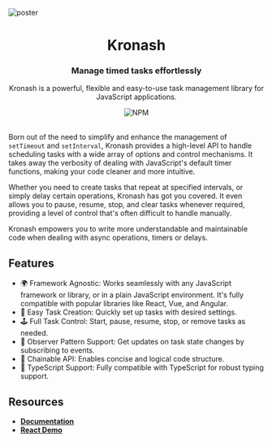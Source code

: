 ![poster](https://github.com/ipfs/ipfs-webui/assets/42527467/976b103f-8a4e-479a-963c-c6e946a91659)

 <h1 align="center">Kronash</h1>

<h3 align="center">Manage timed tasks effortlessly</h3>

<div align="center">
  <p>Kronash is a powerful, flexible and easy-to-use task management library for JavaScript applications.</p>
  <img alt="NPM" src="https://img.shields.io/badge/license-MIT-black">
</div>

<br />

Born out of the need to simplify and enhance the management of `setTimeout` and `setInterval`, Kronash provides a high-level API to handle scheduling tasks with a wide array of options and control mechanisms. It takes away the verbosity of dealing with JavaScript's default timer functions, making your code cleaner and more intuitive.

Whether you need to create tasks that repeat at specified intervals, or simply delay certain operations, Kronash has got you covered. It even allows you to pause, resume, stop, and clear tasks whenever required, providing a level of control that's often difficult to handle manually.

Kronash empowers you to write more understandable and maintainable code when dealing with async operations, timers or delays.

## Features

- 🌍 Framework Agnostic: Works seamlessly with any JavaScript framework or library, or in a plain JavaScript environment. It's fully compatible with popular libraries like React, Vue, and Angular.
- 🚀 Easy Task Creation: Quickly set up tasks with desired settings.
- 🕹️ Full Task Control: Start, pause, resume, stop, or remove tasks as needed.
- 👀 Observer Pattern Support: Get updates on task state changes by subscribing to events.
- 🔗 Chainable API: Enables concise and logical code structure.
- 💅 TypeScript Support: Fully compatible with TypeScript for robust typing support.

## Resources

- **[Documentation](https://kronash-docs.vercel.app/)**
- **[React Demo](https://kronash-react-demo.vercel.app/)**
